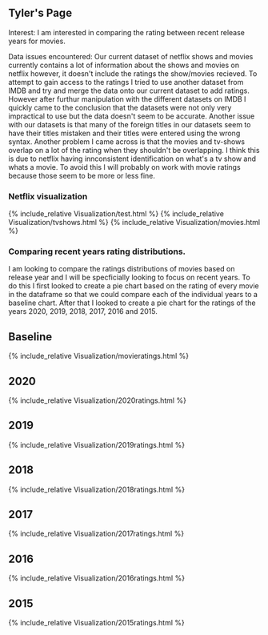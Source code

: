 ## Tyler's Page
Interest: I am interested in comparing the rating between recent release years for movies.

Data issues encountered: Our current dataset of netflix shows and movies currently contains a lot of information about the shows and movies on netflix however, it doesn't include the ratings the show/movies recieved. To attempt to gain access to the ratings I tried to use another dataset from IMDB and try and merge the data onto our current dataset to add ratings. However after furthur manipulation with the different datasets on IMDB I quickly came to the conclusion that the datasets were not only very impractical to use but the data doesn't seem to be accurate. Another issue with our datasets is that many of the foreign titles in our datasets seem to have their titles mistaken and their titles were entered using the wrong syntax. Another problem I came across is that the movies and tv-shows overlap on a lot of the rating when they shouldn't be overlapping. I think this is due to netflix having innconsistent identification on what's a tv show and whats a movie. To avoid this I will probably on work with movie ratings because those seem to be more or less fine.

### Netflix visualization
{% include_relative Visualization/test.html %}
{% include_relative Visualization/tvshows.html %}
{% include_relative Visualization/movies.html %}

### Comparing recent years rating distributions.
I am looking to compare the ratings distributions of movies based on release year and I will be specficially looking to focus on recent years. To do this I first looked to create a pie chart based on the rating of every movie in the dataframe so that we could compare each of the individual years to a baseline chart. After that I looked to create a pie chart for the ratings of the years 2020, 2019, 2018, 2017, 2016 and 2015.

## Baseline 
{% include_relative Visualization/movieratings.html %}
## 2020
{% include_relative Visualization/2020ratings.html %}
## 2019
{% include_relative Visualization/2019ratings.html %}
## 2018
{% include_relative Visualization/2018ratings.html %}
## 2017
{% include_relative Visualization/2017ratings.html %}
## 2016
{% include_relative Visualization/2016ratings.html %}
## 2015
{% include_relative Visualization/2015ratings.html %}


